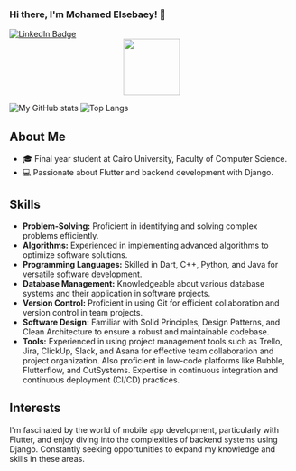 
### Hi there, I'm Mohamed Elsebaey! 👋
<div id="badges">
  <a href="https://www.linkedin.com/in/mohamed-elsebaey-b43062242/">
    <img src="https://img.shields.io/badge/LinkedIn-blue?style=for-the-badge&logo=linkedin&logoColor=white" alt="LinkedIn Badge"/>
  </a>
</div>

<div align="center">
  <img src="https://media.giphy.com/media/M9gbBd9nbDrOTu1Mqx/giphy.gif" width="100"/>
</div>

![My GitHub stats](https://github-readme-stats.vercel.app/api?username=muhammedelsepa3y&hide=stars&count_private=true&show_icons=true&&include_all_commits=true)
![Top Langs](https://github-readme-stats.vercel.app/api/top-langs/?username=muhammedelsepa3y&layout=donut)

## About Me
- 🎓 Final year student at Cairo University, Faculty of Computer Science.
- 💻 Passionate about Flutter and backend development with Django.

## Skills
- **Problem-Solving:** Proficient in identifying and solving complex problems efficiently.
- **Algorithms:** Experienced in implementing advanced algorithms to optimize software solutions.
- **Programming Languages:** Skilled in Dart, C++, Python, and Java for versatile software development.
- **Database Management:** Knowledgeable about various database systems and their application in software projects.
- **Version Control:** Proficient in using Git for efficient collaboration and version control in team projects.
- **Software Design:** Familiar with Solid Principles, Design Patterns, and Clean Architecture to ensure a robust and maintainable codebase.
- **Tools:** Experienced in using project management tools such as Trello, Jira, ClickUp, Slack, and Asana for effective team collaboration and project organization. Also proficient in low-code platforms like Bubble, Flutterflow, and OutSystems. Expertise in continuous integration and continuous deployment (CI/CD) practices.

## Interests
I'm fascinated by the world of mobile app development, particularly with Flutter, and enjoy diving into the complexities of backend systems using Django. Constantly seeking opportunities to expand my knowledge and skills in these areas.







